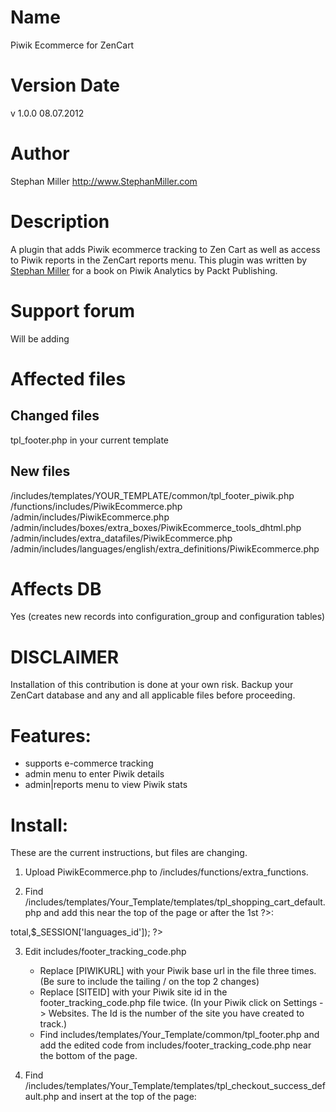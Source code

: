 Name
====
Piwik Ecommerce for ZenCart

Version Date
============
v 1.0.0 08.07.2012

Author
======
Stephan Miller http://www.StephanMiller.com

Description
============
A plugin that adds Piwik ecommerce tracking to Zen Cart as well as access to Piwik reports in the ZenCart reports menu. This plugin was written by [Stephan Miller](http://www.stephanmiller.com) for a book on Piwik Analytics by Packt Publishing.

Support forum
=============
Will be adding

Affected files
==============
Changed files
-------------
tpl_footer.php in your current template

New files
---------
/includes/templates/YOUR_TEMPLATE/common/tpl_footer_piwik.php
/functions/includes/PiwikEcommerce.php
/admin/includes/PiwikEcommerce.php
/admin/includes/boxes/extra_boxes/PiwikEcommerce_tools_dhtml.php
/admin/includes/extra_datafiles/PiwikEcommerce.php
/admin/includes/languages/english/extra_definitions/PiwikEcommerce.php

Affects DB
==========
Yes (creates new records into configuration_group and configuration tables)

DISCLAIMER
==========
Installation of this contribution is done at your own risk.
Backup your ZenCart database and any and all applicable files before proceeding.

Features:
=========
- supports e-commerce tracking
- admin menu to enter Piwik details
- admin|reports menu to view Piwik stats

Install:
============
These are the current instructions, but files are changing.

1. Upload PiwikEcommerce.php to /includes/functions/extra_functions.

2. Find /includes/templates/Your_Template/templates/tpl_shopping_cart_default.php and add this near the top of the page or after the 1st ?>:

<?php    
   /* PIWIK E-Commerce Tracking */
   $_SESSION['log_cart'] = log_cart($products,$_SESSION['cart']->total,$_SESSION['languages_id']);
?>
  
3. Edit includes/footer_tracking_code.php 
   - Replace [PIWIKURL] with your Piwik base url in the  file three times. (Be sure to include the tailing / on the top 2 changes)
   - Replace [SITEID] with your Piwik site id in the footer_tracking_code.php file twice. (In your Piwik click on Settings -> Websites. The Id is the number of the site you have created to track.)
   - Find includes/templates/Your_Template/common/tpl_footer.php and add the edited code from includes/footer_tracking_code.php near the bottom of the page.

4. Find /includes/templates/Your_Template/templates/tpl_checkout_success_default.php and insert at the top of the page:

<?php
  // PIWIK E-Commerce Tracker
  $_SESSION['log_order'] = log_order($zv_orders_id,$orders,$notificationsArray,$_SESSION['languages_id']); 
?>